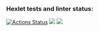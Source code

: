 ### Hexlet tests and linter status:
[![Actions Status](https://github.com/danlo12/python-project-50/workflows/hexlet-check/badge.svg)](https://github.com/danlo12/python-project-50/actions)
<a href="https://codeclimate.com/github/danlo12/python-project-50/maintainability"><img src="https://api.codeclimate.com/v1/badges/c307a3f31c45499e74fc/maintainability" /></a>
<a href="https://codeclimate.com/github/danlo12/python-project-50/test_coverage"><img src="https://api.codeclimate.com/v1/badges/c307a3f31c45499e74fc/test_coverage" /></a>